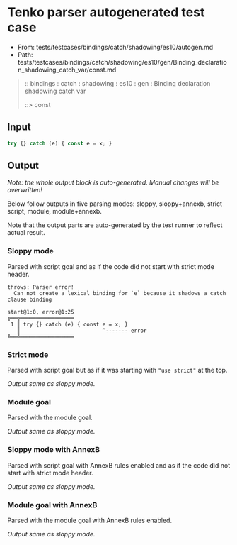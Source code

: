# Tenko parser autogenerated test case

- From: tests/testcases/bindings/catch/shadowing/es10/autogen.md
- Path: tests/testcases/bindings/catch/shadowing/es10/gen/Binding_declaration_shadowing_catch_var/const.md

> :: bindings : catch : shadowing : es10 : gen : Binding declaration shadowing catch var
>
> ::> const

## Input


`````js
try {} catch (e) { const e = x; }
`````

## Output

_Note: the whole output block is auto-generated. Manual changes will be overwritten!_

Below follow outputs in five parsing modes: sloppy, sloppy+annexb, strict script, module, module+annexb.

Note that the output parts are auto-generated by the test runner to reflect actual result.

### Sloppy mode

Parsed with script goal and as if the code did not start with strict mode header.

`````
throws: Parser error!
  Can not create a lexical binding for `e` because it shadows a catch clause binding

start@1:0, error@1:25
╔══╦═════════════════
 1 ║ try {} catch (e) { const e = x; }
   ║                          ^------- error
╚══╩═════════════════

`````

### Strict mode

Parsed with script goal but as if it was starting with `"use strict"` at the top.

_Output same as sloppy mode._

### Module goal

Parsed with the module goal.

_Output same as sloppy mode._

### Sloppy mode with AnnexB

Parsed with script goal with AnnexB rules enabled and as if the code did not start with strict mode header.

_Output same as sloppy mode._

### Module goal with AnnexB

Parsed with the module goal with AnnexB rules enabled.

_Output same as sloppy mode._
